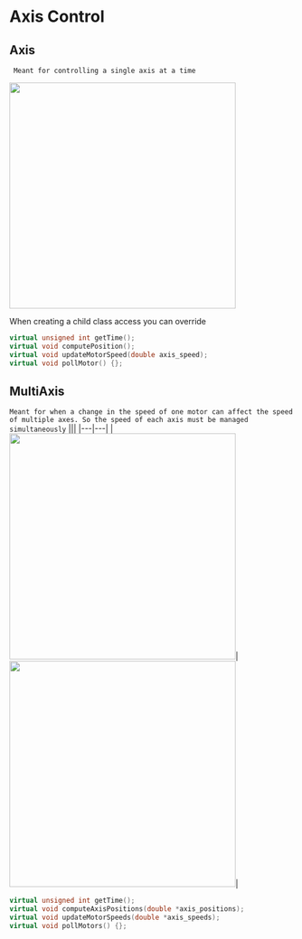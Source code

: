 # Axis Control
## Axis
``` Meant for controlling a single axis at a time```

<img src="imgs/collab.png" width= "400">

When creating a child class access you can override
``` cpp
virtual unsigned int getTime();
virtual void computePosition();
virtual void updateMotorSpeed(double axis_speed);
virtual void pollMotor() {};
```
## MultiAxis
```Meant for when a change in the speed of one motor can affect the speed of multiple axes. So the speed of each axis must be managed simultaneously```
|||
|---|---|
|<img src="imgs/Differential-drive.png" width= "400">|<img src="imgs/wrists.jpeg" width= "400">|

``` cpp
virtual unsigned int getTime();
virtual void computeAxisPositions(double *axis_positions);
virtual void updateMotorSpeeds(double *axis_speeds);
virtual void pollMotors() {};
```